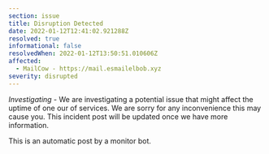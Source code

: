 ```yaml
---
section: issue
title: Disruption Detected
date: 2022-01-12T12:41:02.921288Z
resolved: true
informational: false
resolvedWhen: 2022-01-12T13:50:51.010606Z
affected:
  - MailCow - https://mail.esmailelbob.xyz
severity: disrupted
---
```

*Investigating* - We are investigating a potential issue that might affect the uptime of one our of services. We are sorry for any inconvenience this may cause you. This incident post will be updated once we have more information.

This is an automatic post by a monitor bot.
        